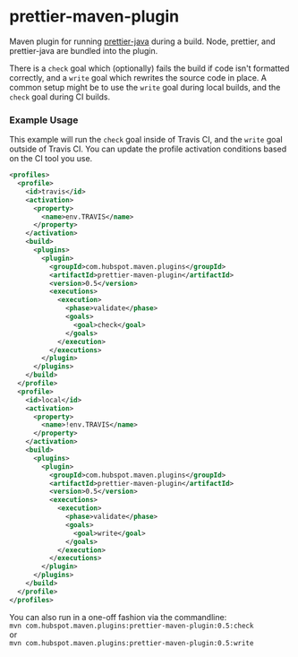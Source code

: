 # prettier-maven-plugin

Maven plugin for running [prettier-java](https://github.com/jhipster/prettier-java) during a build. Node, prettier, and prettier-java are bundled into the plugin.

There is a `check` goal which (optionally) fails the build if code isn't formatted correctly, and a `write` goal which rewrites the source code in place. A common setup might be to use the `write` goal during local builds, and the `check` goal during CI builds.

### Example Usage

This example will run the `check` goal inside of Travis CI, and the `write` goal outside of Travis CI. You can update the profile activation conditions based on the CI tool you use.

```xml
<profiles>
  <profile>
    <id>travis</id>
    <activation>
      <property>
        <name>env.TRAVIS</name>
      </property>
    </activation>
    <build>
      <plugins>
        <plugin>
          <groupId>com.hubspot.maven.plugins</groupId>
          <artifactId>prettier-maven-plugin</artifactId>
          <version>0.5</version>
          <executions>
            <execution>
              <phase>validate</phase>
              <goals>
                <goal>check</goal>
              </goals>
            </execution>
          </executions>
        </plugin>
      </plugins>
    </build>
  </profile>
  <profile>
    <id>local</id>
    <activation>
      <property>
        <name>!env.TRAVIS</name>
      </property>
    </activation>
    <build>
      <plugins>
        <plugin>
          <groupId>com.hubspot.maven.plugins</groupId>
          <artifactId>prettier-maven-plugin</artifactId>
          <version>0.5</version>
          <executions>
            <execution>
              <phase>validate</phase>
              <goals>
                <goal>write</goal>
              </goals>
            </execution>
          </executions>
        </plugin>
      </plugins>
    </build>
  </profile>
</profiles>
```

You can also run in a one-off fashion via the commandline:  
`mvn com.hubspot.maven.plugins:prettier-maven-plugin:0.5:check`  
or  
`mvn com.hubspot.maven.plugins:prettier-maven-plugin:0.5:write`
